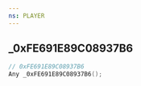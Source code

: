 ```yaml
---
ns: PLAYER
---
```

## _0xFE691E89C08937B6

```c
// 0xFE691E89C08937B6
Any _0xFE691E89C08937B6();
```

